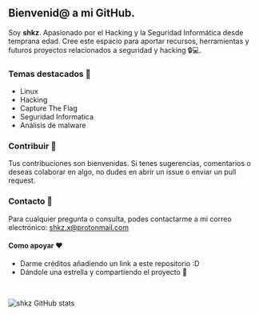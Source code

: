 ## Bienvenid@ a mi GitHub.

Soy **shkz**. Apasionado por el Hacking y la Seguridad Informática desde temprana edad.
Cree este espacio para aportar recursos, herramientas y futuros proyectos relacionados a seguridad y hacking 🔒💻. 

### Temas destacados 🌟
- Linux <br>
- Hacking <br>
- Capture The Flag <br>
- Seguridad Informatica<br>
- Análisis de malware<br>

### Contribuir 🤝
Tus contribuciones son bienvenidas. Si tenes sugerencias, comentarios o deseas colaborar en algo, no dudes en abrir un issue o enviar un pull request.

### Contacto 📧
Para cualquier pregunta o consulta, podes contactarme a mi correo electrónico: shkz.x@protonmail.com

#### Como apoyar ❤️
- Darme créditos añadiendo un link a este repositorio :D
- Dándole una estrella y compartiendo el proyecto 🚀
<br>

![shkz GitHub stats](https://github-readme-stats.vercel.app/api?username=shkz-x&theme=radical&show_icons=true)
